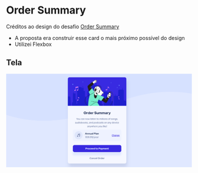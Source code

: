 # Order Summary

Créditos ao design do desafio [Order Summary](https://www.frontendmentor.io/challenges/order-summary-component-QlPmajDUj)

* A proposta era construir esse card o mais próximo possível do design
* Utilizei Flexbox

## Tela 
![card finalizado](https://raw.githubusercontent.com/Thhais/Order-Summary/main/images/Screenshot_1.png)